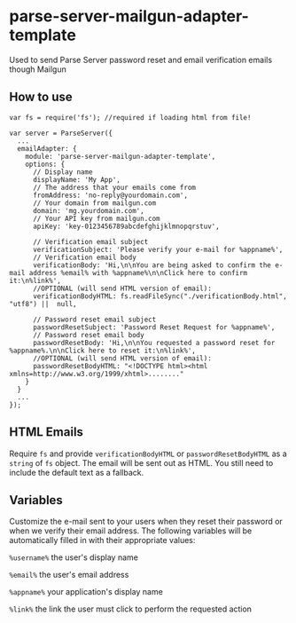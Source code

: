 # parse-server-mailgun-adapter-template
Used to send Parse Server password reset and email verification emails though Mailgun


## How to use
```
var fs = require('fs'); //required if loading html from file!

var server = ParseServer({
  ...
  emailAdapter: {
    module: 'parse-server-mailgun-adapter-template',
    options: {
      // Display name
      displayName: 'My App',
      // The address that your emails come from
      fromAddress: 'no-reply@yourdomain.com',
      // Your domain from mailgun.com
      domain: 'mg.yourdomain.com',
      // Your API key from mailgun.com
      apiKey: 'key-0123456789abcdefghijklmnopqrstuv',

      // Verification email subject
      verificationSubject: 'Please verify your e-mail for %appname%',
      // Verification email body
      verificationBody: 'Hi,\n\nYou are being asked to confirm the e-mail address %email% with %appname%\n\nClick here to confirm it:\n%link%',
      //OPTIONAL (will send HTML version of email):
      verificationBodyHTML: fs.readFileSync("./verificationBody.html", "utf8") ||  null,

      // Password reset email subject
      passwordResetSubject: 'Password Reset Request for %appname%',
      // Password reset email body
      passwordResetBody: 'Hi,\n\nYou requested a password reset for %appname%.\n\nClick here to reset it:\n%link%',
      //OPTIONAL (will send HTML version of email):
      passwordResetBodyHTML: "<!DOCTYPE html><html xmlns=http://www.w3.org/1999/xhtml>........"
    }
  }
  ...
});
```

## HTML Emails

Require `fs` and provide `verificationBodyHTML` or `passwordResetBodyHTML` as a `string` of `fs` object. The email will be sent out as HTML. You still need to include the default text as a fallback.

## Variables 

Customize the e-mail sent to your users when they reset their password or when we verify their email address. The following variables will be automatically filled in with their appropriate values:

`%username%` the user's display name

`%email%` the user's email address

`%appname%` your application's display name

`%link%` the link the user must click to perform the requested action
